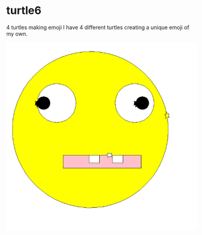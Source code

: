 # turtle6
4 turtles making emoji
I have 4 different turtles creating a unique emoji of my own.


![my wonderful emoji](My%20wonderful%20Emoji.png)
